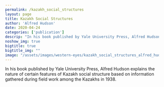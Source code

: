 ```yaml
---
permalink: /kazakh_social_structures
layout: page
title: Kazakh Social Structures
author: 'Alfred Hudson'
date: 2020-04-24
categories: ['publication']
descrip: "In his book published by Yale University Press, Alfred Hudson explains the nature of certain features of Kazakh social structure based on information gathered during field work among the Kazakhs in 1938."
noshow_img: true
bigtitle: true
bigtitle_img: ""
image: "/assets/images/western-eyes/kazakh_social_structures_alfred_hudson.png"
---
```

  
In his book published by Yale University Press, Alfred Hudson explains the nature of certain features of Kazakh social structure based on information gathered during field work among the Kazakhs in 1938.

<div class="container">
  <object data="https://drive.google.com/file/d/1acmppEu5j2fZbjGb3MUSbqVZ84fGjosc/preview" type="application/pdf" class="western-eyes-pdf" >
    <embed src="https://drive.google.com/file/d/1acmppEu5j2fZbjGb3MUSbqVZ84fGjosc/preview"
    type="application/pdf" class="western-eyes-pdf embed-responsive embed-responsive-1by1" />
  </object>
</div>

